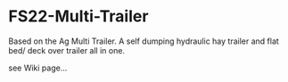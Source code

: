 # FS22-Multi-Trailer
 Based on the Ag Multi Trailer. A self dumping hydraulic hay trailer and flat bed/ deck over trailer all in one.

see Wiki page...
